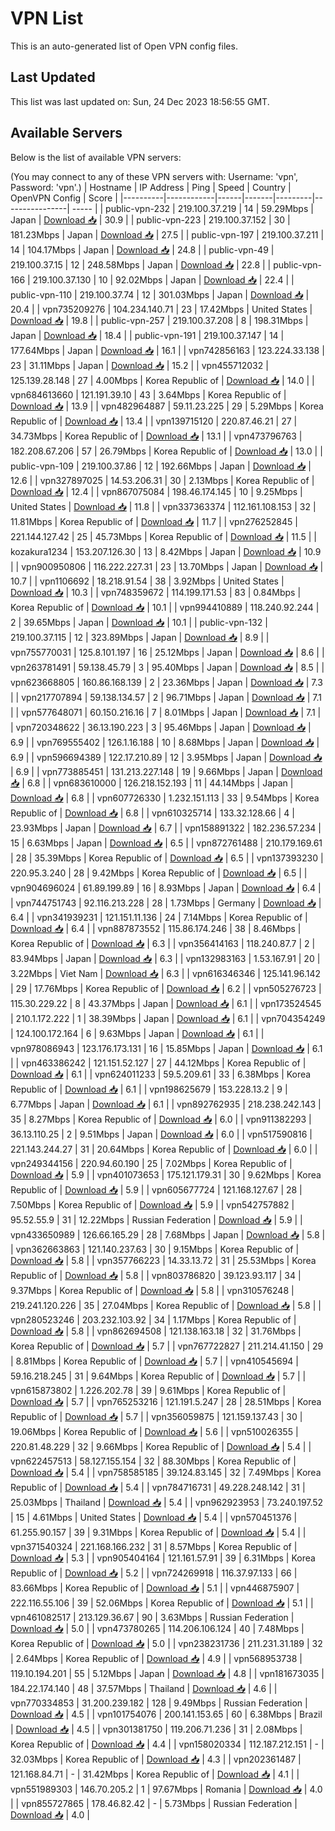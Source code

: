 # VPN List

This is an auto-generated list of Open VPN config files.

## Last Updated

This list was last updated on: Sun, 24 Dec 2023 18:56:55 GMT.

## Available Servers

Below is the list of available VPN servers:

(You may connect to any of these VPN servers with: Username: 'vpn', Password: 'vpn'.)
| Hostname | IP Address | Ping | Speed | Country | OpenVPN Config | Score |
|----------|------------|------|-------|---------|----------------| ----- |
| public-vpn-232 | 219.100.37.219 | 14 | 59.29Mbps | Japan | [Download 📥](./configs/server_0_JP.ovpn) | 30.9 |
| public-vpn-223 | 219.100.37.152 | 30 | 181.23Mbps | Japan | [Download 📥](./configs/server_1_JP.ovpn) | 27.5 |
| public-vpn-197 | 219.100.37.211 | 14 | 104.17Mbps | Japan | [Download 📥](./configs/server_2_JP.ovpn) | 24.8 |
| public-vpn-49 | 219.100.37.15 | 12 | 248.58Mbps | Japan | [Download 📥](./configs/server_3_JP.ovpn) | 22.8 |
| public-vpn-166 | 219.100.37.130 | 10 | 92.02Mbps | Japan | [Download 📥](./configs/server_4_JP.ovpn) | 22.4 |
| public-vpn-110 | 219.100.37.74 | 12 | 301.03Mbps | Japan | [Download 📥](./configs/server_5_JP.ovpn) | 20.4 |
| vpn735209276 | 104.234.140.71 | 23 | 17.42Mbps | United States | [Download 📥](./configs/server_6_US.ovpn) | 19.8 |
| public-vpn-257 | 219.100.37.208 | 8 | 198.31Mbps | Japan | [Download 📥](./configs/server_7_JP.ovpn) | 18.4 |
| public-vpn-191 | 219.100.37.147 | 14 | 177.64Mbps | Japan | [Download 📥](./configs/server_8_JP.ovpn) | 16.1 |
| vpn742856163 | 123.224.33.138 | 23 | 31.11Mbps | Japan | [Download 📥](./configs/server_9_JP.ovpn) | 15.2 |
| vpn455712032 | 125.139.28.148 | 27 | 4.00Mbps | Korea Republic of | [Download 📥](./configs/server_10_KR.ovpn) | 14.0 |
| vpn684613660 | 121.191.39.10 | 43 | 3.64Mbps | Korea Republic of | [Download 📥](./configs/server_11_KR.ovpn) | 13.9 |
| vpn482964887 | 59.11.23.225 | 29 | 5.29Mbps | Korea Republic of | [Download 📥](./configs/server_12_KR.ovpn) | 13.4 |
| vpn139715120 | 220.87.46.21 | 27 | 34.73Mbps | Korea Republic of | [Download 📥](./configs/server_13_KR.ovpn) | 13.1 |
| vpn473796763 | 182.208.67.206 | 57 | 26.79Mbps | Korea Republic of | [Download 📥](./configs/server_14_KR.ovpn) | 13.0 |
| public-vpn-109 | 219.100.37.86 | 12 | 192.66Mbps | Japan | [Download 📥](./configs/server_15_JP.ovpn) | 12.6 |
| vpn327897025 | 14.53.206.31 | 30 | 2.13Mbps | Korea Republic of | [Download 📥](./configs/server_16_KR.ovpn) | 12.4 |
| vpn867075084 | 198.46.174.145 | 10 | 9.25Mbps | United States | [Download 📥](./configs/server_17_US.ovpn) | 11.8 |
| vpn337363374 | 112.161.108.153 | 32 | 11.81Mbps | Korea Republic of | [Download 📥](./configs/server_18_KR.ovpn) | 11.7 |
| vpn276252845 | 221.144.127.42 | 25 | 45.73Mbps | Korea Republic of | [Download 📥](./configs/server_19_KR.ovpn) | 11.5 |
| kozakura1234 | 153.207.126.30 | 13 | 8.42Mbps | Japan | [Download 📥](./configs/server_20_JP.ovpn) | 10.9 |
| vpn900950806 | 116.222.227.31 | 23 | 13.70Mbps | Japan | [Download 📥](./configs/server_21_JP.ovpn) | 10.7 |
| vpn1106692 | 18.218.91.54 | 38 | 3.92Mbps | United States | [Download 📥](./configs/server_22_US.ovpn) | 10.3 |
| vpn748359672 | 114.199.171.53 | 83 | 0.84Mbps | Korea Republic of | [Download 📥](./configs/server_23_KR.ovpn) | 10.1 |
| vpn994410889 | 118.240.92.244 | 2 | 39.65Mbps | Japan | [Download 📥](./configs/server_24_JP.ovpn) | 10.1 |
| public-vpn-132 | 219.100.37.115 | 12 | 323.89Mbps | Japan | [Download 📥](./configs/server_25_JP.ovpn) | 8.9 |
| vpn755770031 | 125.8.101.197 | 16 | 25.12Mbps | Japan | [Download 📥](./configs/server_26_JP.ovpn) | 8.6 |
| vpn263781491 | 59.138.45.79 | 3 | 95.40Mbps | Japan | [Download 📥](./configs/server_27_JP.ovpn) | 8.5 |
| vpn623668805 | 160.86.168.139 | 2 | 23.36Mbps | Japan | [Download 📥](./configs/server_28_JP.ovpn) | 7.3 |
| vpn217707894 | 59.138.134.57 | 2 | 96.71Mbps | Japan | [Download 📥](./configs/server_29_JP.ovpn) | 7.1 |
| vpn577648071 | 60.150.216.16 | 7 | 8.01Mbps | Japan | [Download 📥](./configs/server_30_JP.ovpn) | 7.1 |
| vpn720348622 | 36.13.190.223 | 3 | 95.46Mbps | Japan | [Download 📥](./configs/server_31_JP.ovpn) | 6.9 |
| vpn769555402 | 126.1.16.188 | 10 | 8.68Mbps | Japan | [Download 📥](./configs/server_32_JP.ovpn) | 6.9 |
| vpn596694389 | 122.17.210.89 | 12 | 3.95Mbps | Japan | [Download 📥](./configs/server_33_JP.ovpn) | 6.9 |
| vpn773885451 | 131.213.227.148 | 19 | 9.66Mbps | Japan | [Download 📥](./configs/server_34_JP.ovpn) | 6.8 |
| vpn683610000 | 126.218.152.193 | 11 | 44.14Mbps | Japan | [Download 📥](./configs/server_35_JP.ovpn) | 6.8 |
| vpn607726330 | 1.232.151.113 | 33 | 9.54Mbps | Korea Republic of | [Download 📥](./configs/server_36_KR.ovpn) | 6.8 |
| vpn610325714 | 133.32.128.66 | 4 | 23.93Mbps | Japan | [Download 📥](./configs/server_37_JP.ovpn) | 6.7 |
| vpn158891322 | 182.236.57.234 | 15 | 6.63Mbps | Japan | [Download 📥](./configs/server_38_JP.ovpn) | 6.5 |
| vpn872761488 | 210.179.169.61 | 28 | 35.39Mbps | Korea Republic of | [Download 📥](./configs/server_39_KR.ovpn) | 6.5 |
| vpn137393230 | 220.95.3.240 | 28 | 9.42Mbps | Korea Republic of | [Download 📥](./configs/server_40_KR.ovpn) | 6.5 |
| vpn904696024 | 61.89.199.89 | 16 | 8.93Mbps | Japan | [Download 📥](./configs/server_41_JP.ovpn) | 6.4 |
| vpn744751743 | 92.116.213.228 | 28 | 1.73Mbps | Germany | [Download 📥](./configs/server_42_DE.ovpn) | 6.4 |
| vpn341939231 | 121.151.11.136 | 24 | 7.14Mbps | Korea Republic of | [Download 📥](./configs/server_43_KR.ovpn) | 6.4 |
| vpn887873552 | 115.86.174.246 | 38 | 8.46Mbps | Korea Republic of | [Download 📥](./configs/server_44_KR.ovpn) | 6.3 |
| vpn356414163 | 118.240.87.7 | 2 | 83.94Mbps | Japan | [Download 📥](./configs/server_45_JP.ovpn) | 6.3 |
| vpn132983163 | 1.53.167.91 | 20 | 3.22Mbps | Viet Nam | [Download 📥](./configs/server_46_VN.ovpn) | 6.3 |
| vpn616346346 | 125.141.96.142 | 29 | 17.76Mbps | Korea Republic of | [Download 📥](./configs/server_47_KR.ovpn) | 6.2 |
| vpn505276723 | 115.30.229.22 | 8 | 43.37Mbps | Japan | [Download 📥](./configs/server_48_JP.ovpn) | 6.1 |
| vpn173524545 | 210.1.172.222 | 1 | 38.39Mbps | Japan | [Download 📥](./configs/server_49_JP.ovpn) | 6.1 |
| vpn704354249 | 124.100.172.164 | 6 | 9.63Mbps | Japan | [Download 📥](./configs/server_50_JP.ovpn) | 6.1 |
| vpn978086943 | 123.176.173.131 | 16 | 15.85Mbps | Japan | [Download 📥](./configs/server_51_JP.ovpn) | 6.1 |
| vpn463386242 | 121.151.52.127 | 27 | 44.12Mbps | Korea Republic of | [Download 📥](./configs/server_52_KR.ovpn) | 6.1 |
| vpn624011233 | 59.5.209.61 | 33 | 6.38Mbps | Korea Republic of | [Download 📥](./configs/server_53_KR.ovpn) | 6.1 |
| vpn198625679 | 153.228.13.2 | 9 | 6.77Mbps | Japan | [Download 📥](./configs/server_54_JP.ovpn) | 6.1 |
| vpn892762935 | 218.238.242.143 | 35 | 8.27Mbps | Korea Republic of | [Download 📥](./configs/server_55_KR.ovpn) | 6.0 |
| vpn911382293 | 36.13.110.25 | 2 | 9.51Mbps | Japan | [Download 📥](./configs/server_56_JP.ovpn) | 6.0 |
| vpn517590816 | 221.143.244.27 | 31 | 20.64Mbps | Korea Republic of | [Download 📥](./configs/server_57_KR.ovpn) | 6.0 |
| vpn249344156 | 220.94.60.190 | 25 | 7.02Mbps | Korea Republic of | [Download 📥](./configs/server_58_KR.ovpn) | 5.9 |
| vpn401073653 | 175.121.179.31 | 30 | 9.62Mbps | Korea Republic of | [Download 📥](./configs/server_59_KR.ovpn) | 5.9 |
| vpn605677724 | 121.168.127.67 | 28 | 7.50Mbps | Korea Republic of | [Download 📥](./configs/server_60_KR.ovpn) | 5.9 |
| vpn542757882 | 95.52.55.9 | 31 | 12.22Mbps | Russian Federation | [Download 📥](./configs/server_61_RU.ovpn) | 5.9 |
| vpn433650989 | 126.66.165.29 | 28 | 7.68Mbps | Japan | [Download 📥](./configs/server_62_JP.ovpn) | 5.8 |
| vpn362663863 | 121.140.237.63 | 30 | 9.15Mbps | Korea Republic of | [Download 📥](./configs/server_63_KR.ovpn) | 5.8 |
| vpn357766223 | 14.33.13.72 | 31 | 25.53Mbps | Korea Republic of | [Download 📥](./configs/server_64_KR.ovpn) | 5.8 |
| vpn803786820 | 39.123.93.117 | 34 | 9.37Mbps | Korea Republic of | [Download 📥](./configs/server_65_KR.ovpn) | 5.8 |
| vpn310576248 | 219.241.120.226 | 35 | 27.04Mbps | Korea Republic of | [Download 📥](./configs/server_66_KR.ovpn) | 5.8 |
| vpn280523246 | 203.232.103.92 | 34 | 1.17Mbps | Korea Republic of | [Download 📥](./configs/server_67_KR.ovpn) | 5.8 |
| vpn862694508 | 121.138.163.18 | 32 | 31.76Mbps | Korea Republic of | [Download 📥](./configs/server_68_KR.ovpn) | 5.7 |
| vpn767722827 | 211.214.41.150 | 29 | 8.81Mbps | Korea Republic of | [Download 📥](./configs/server_69_KR.ovpn) | 5.7 |
| vpn410545694 | 59.16.218.245 | 31 | 9.64Mbps | Korea Republic of | [Download 📥](./configs/server_70_KR.ovpn) | 5.7 |
| vpn615873802 | 1.226.202.78 | 39 | 9.61Mbps | Korea Republic of | [Download 📥](./configs/server_71_KR.ovpn) | 5.7 |
| vpn765253216 | 121.191.5.247 | 28 | 28.51Mbps | Korea Republic of | [Download 📥](./configs/server_72_KR.ovpn) | 5.7 |
| vpn356059875 | 121.159.137.43 | 30 | 19.06Mbps | Korea Republic of | [Download 📥](./configs/server_73_KR.ovpn) | 5.6 |
| vpn510026355 | 220.81.48.229 | 32 | 9.66Mbps | Korea Republic of | [Download 📥](./configs/server_74_KR.ovpn) | 5.4 |
| vpn622457513 | 58.127.155.154 | 32 | 88.30Mbps | Korea Republic of | [Download 📥](./configs/server_75_KR.ovpn) | 5.4 |
| vpn758585185 | 39.124.83.145 | 32 | 7.49Mbps | Korea Republic of | [Download 📥](./configs/server_76_KR.ovpn) | 5.4 |
| vpn784716731 | 49.228.248.142 | 31 | 25.03Mbps | Thailand | [Download 📥](./configs/server_77_TH.ovpn) | 5.4 |
| vpn962923953 | 73.240.197.52 | 15 | 4.61Mbps | United States | [Download 📥](./configs/server_78_US.ovpn) | 5.4 |
| vpn570451376 | 61.255.90.157 | 39 | 9.31Mbps | Korea Republic of | [Download 📥](./configs/server_79_KR.ovpn) | 5.4 |
| vpn371540324 | 221.168.166.232 | 31 | 8.57Mbps | Korea Republic of | [Download 📥](./configs/server_80_KR.ovpn) | 5.3 |
| vpn905404164 | 121.161.57.91 | 39 | 6.31Mbps | Korea Republic of | [Download 📥](./configs/server_81_KR.ovpn) | 5.2 |
| vpn724269918 | 116.37.97.133 | 66 | 83.66Mbps | Korea Republic of | [Download 📥](./configs/server_82_KR.ovpn) | 5.1 |
| vpn446875907 | 222.116.55.106 | 39 | 52.06Mbps | Korea Republic of | [Download 📥](./configs/server_83_KR.ovpn) | 5.1 |
| vpn461082517 | 213.129.36.67 | 90 | 3.63Mbps | Russian Federation | [Download 📥](./configs/server_84_RU.ovpn) | 5.0 |
| vpn473780265 | 114.206.106.124 | 40 | 7.48Mbps | Korea Republic of | [Download 📥](./configs/server_85_KR.ovpn) | 5.0 |
| vpn238231736 | 211.231.31.189 | 32 | 2.64Mbps | Korea Republic of | [Download 📥](./configs/server_86_KR.ovpn) | 4.9 |
| vpn568953738 | 119.10.194.201 | 55 | 5.12Mbps | Japan | [Download 📥](./configs/server_87_JP.ovpn) | 4.8 |
| vpn181673035 | 184.22.174.140 | 48 | 37.57Mbps | Thailand | [Download 📥](./configs/server_88_TH.ovpn) | 4.6 |
| vpn770334853 | 31.200.239.182 | 128 | 9.49Mbps | Russian Federation | [Download 📥](./configs/server_89_RU.ovpn) | 4.5 |
| vpn101754076 | 200.141.153.65 | 60 | 6.38Mbps | Brazil | [Download 📥](./configs/server_90_BR.ovpn) | 4.5 |
| vpn301381750 | 119.206.71.236 | 31 | 2.08Mbps | Korea Republic of | [Download 📥](./configs/server_91_KR.ovpn) | 4.4 |
| vpn158020334 | 112.187.212.151 | - | 32.03Mbps | Korea Republic of | [Download 📥](./configs/server_92_KR.ovpn) | 4.3 |
| vpn202361487 | 121.168.84.71 | - | 31.42Mbps | Korea Republic of | [Download 📥](./configs/server_93_KR.ovpn) | 4.1 |
| vpn551989303 | 146.70.205.2 | 1 | 97.67Mbps | Romania | [Download 📥](./configs/server_94_RO.ovpn) | 4.0 |
| vpn855727865 | 178.46.82.42 | - | 5.73Mbps | Russian Federation | [Download 📥](./configs/server_95_RU.ovpn) | 4.0 |
